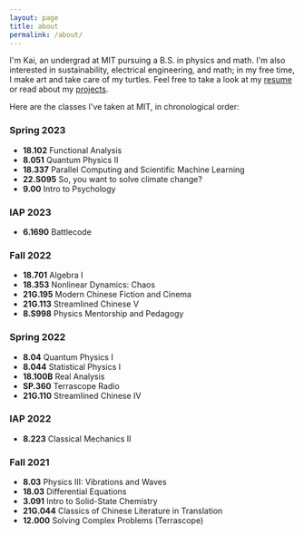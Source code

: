 ```yaml
---
layout: page
title: about
permalink: /about/
---
```


I'm Kai, an undergrad at MIT pursuing a B.S. in physics and math. I'm also interested in sustainability, electrical engineering, and math; in my free time, I make art and take care of my turtles. Feel free to take a look at my [resume](https://tidalove.github.io/files/VAN_BRUNT_Kai_2023.pdf) or read about my [projects](https://tidalove.github.io/archive/).

Here are the classes I've taken at MIT, in chronological order:

### Spring 2023
- **18.102** Functional Analysis
- **8.051** Quantum Physics II
- **18.337** Parallel Computing and Scientific Machine Learning
- **22.S095** So, you want to solve climate change?
- **9.00** Intro to Psychology

### IAP 2023
- **6.1690** Battlecode

### Fall 2022
- **18.701** Algebra I
- **18.353** Nonlinear Dynamics: Chaos
- **21G.195** Modern Chinese Fiction and Cinema
- **21G.113** Streamlined Chinese V
- **8.S998** Physics Mentorship and Pedagogy

### Spring 2022
- **8.04** Quantum Physics I
- **8.044** Statistical Physics I
- **18.100B** Real Analysis
- **SP.360** Terrascope Radio
- **21G.110** Streamlined Chinese IV

### IAP 2022
- **8.223** Classical Mechanics II

### Fall 2021
- **8.03** Physics III: Vibrations and Waves
- **18.03** Differential Equations
- **3.091** Intro to Solid-State Chemistry
- **21G.044** Classics of Chinese Literature in Translation
- **12.000** Solving Complex Problems (Terrascope)
